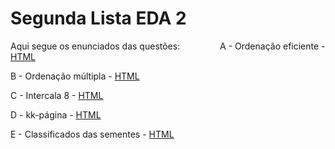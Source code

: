 # Segunda Lista EDA 2
Aqui segue os enunciados das questões:
    
A - Ordenação eficiente - [HTML](https://moj.naquadah.com.br/contests/jl_eda2_f2_2024_1/ordenaelaborado.html)

B - Ordenação múltipla - [HTML](https://moj.naquadah.com.br/contests/jl_eda2_f2_2024_1/mulsort.html)

C - Intercala 8 - [HTML](https://moj.naquadah.com.br/contests/jl_eda2_f2_2024_1/intercala8.html)

D - kk-página - [HTML](https://moj.naquadah.com.br/contests/jl_eda2_f2_2024_1/kk-pagina.html)

E - Classificados das sementes - [HTML](https://moj.naquadah.com.br/contests/jl_eda2_f2_2024_1/classificado-agronomia.html)